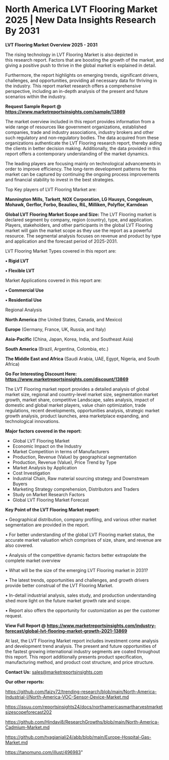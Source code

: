  # North America LVT Flooring Market 2025 | New Data Insights Research By 2031

<Strong> LVT Flooring Market Overview 2025 - 2031</strong>

The rising technology in LVT Flooring Market is also depicted in this research report. Factors that are boosting the growth of the market, and giving a positive push to thrive in the global market is explained in detail.

Furthermore, the report highlights on emerging trends, significant drivers, challenges, and opportunities, providing all necessary data for thriving in the industry. This report market research offers a comprehensive perspective, including an in-depth analysis of the present and future scenarios within the industry.

<strong>Request Sample Report @ <a href=https://www.marketreportsinsights.com/sample/13869>https://www.marketreportsinsights.com/sample/13869</a></strong>

The market overview included in this report provides information from a wide range of resources like government organizations, established companies, trade and industry associations, industry brokers and other such regulatory and non-regulatory bodies. The data acquired from these organizations authenticate the LVT Flooring research report, thereby aiding the clients in better decision making. Additionally, the data provided in this report offers a contemporary understanding of the market dynamics.

The leading players are focusing mainly on technological advancements in order to improve efficiency. The long-term development patterns for this market can be captured by continuing the ongoing process improvements and financial stability to invest in the best strategies.

Top Key players of LVT Flooring Market are:

<strong>Mannington Mills, Tarkett, NOX Corporation, LG Hausys, Congoleum, Mohawk, Gerflor, Forbo, Beaulieu, RiL, Milliken, Polyflor, Karndean</strong>

<strong><b>Global LVT Flooring Market Scope and Size:</b></strong>
The LVT Flooring market is declared segment by company, region (country), type, and application. Players, stakeholders, and other participants in the global LVT Flooring market will gain the market scope as they use the report as a powerful resource. The segmental analysis focuses on revenue and product by type and application and the forecast period of 2025-2031.

LVT Flooring Market Types covered in this report are:

<strong>• Rigid LVT

• Flexible LVT</strong>

Market Applications covered in this report are:

<strong>• Commercial Use

• Residential Use</strong> 

Regional Analysis

<strong>North America</strong> (the United States, Canada, and Mexico)

<strong>Europe</strong> (Germany, France, UK, Russia, and Italy)

<strong>Asia-Pacific</strong> (China, Japan, Korea, India, and Southeast Asia)

<strong>South America</strong> (Brazil, Argentina, Colombia, etc.)

<strong>The Middle East and Africa</strong> (Saudi Arabia, UAE, Egypt, Nigeria, and South Africa)

<strong>Go For Interesting Discount Here: <a href=https://www.marketreportsinsights.com/discount/13869>https://www.marketreportsinsights.com/discount/13869</a></strong>

The LVT Flooring market report provides a detailed analysis of global market size, regional and country-level market size, segmentation market growth, market share, competitive Landscape, sales analysis, impact of domestic and global market players, value chain optimization, trade regulations, recent developments, opportunities analysis, strategic market growth analysis, product launches, area marketplace expanding, and technological innovations.

<strong><b>Major factors covered in the report:</b></strong>
<ul>
  <li>Global LVT Flooring Market </li>
  <li>Economic Impact on the Industry</li>
  <li>Market Competition in terms of Manufacturers</li>
  <li>Production, Revenue (Value) by geographical segmentation</li>
  <li>Production, Revenue (Value), Price Trend by Type</li>
  <li>Market Analysis by Application</li>
  <li>Cost Investigation</li>
  <li>Industrial Chain, Raw material sourcing strategy and Downstream Buyers</li>
  <li>Marketing Strategy comprehension, Distributors and Traders</li>
  <li>Study on Market Research Factors</li>
  <li>Global LVT Flooring Market Forecast</li>
</ul>

<strong><b>Key Point of the LVT Flooring Market report:</b></strong>

• Geographical distribution, company profiling, and various other market segmentation are provided in the report.

• For better understanding of the global LVT Flooring market status, the accurate market valuation which comprises of size, share, and revenue are also covered.

• Analysis of the competitive dynamic factors better extrapolate the complete market overview

• What will be the size of the emerging LVT Flooring market in 2031?

• The latest trends, opportunities and challenges, and growth drivers provide better construal of the LVT Flooring Market.

• In-detail industrial analysis, sales study, and production understanding shed more light on the future market growth rate and scope.

• Report also offers the opportunity for customization as per the customer request.

<strong><b>View Full Report @ <a href=https://www.marketreportsinsights.com/industry-forecast/global-lvt-flooring-market-growth-2021-13869>https://www.marketreportsinsights.com/industry-forecast/global-lvt-flooring-market-growth-2021-13869</a></b></strong>


At last, the LVT Flooring Market report includes investment come analysis and development trend analysis. The present and future opportunities of the fastest growing international industry segments are coated throughout this report. This report additionally presents product specification, manufacturing method, and product cost structure, and price structure.

<strong>Contact Us:</strong>
sales@marketreportsinsights.com

<strong>Our other reports:</strong>

<a href=https://github.com/faizy72/trending-research/blob/main/North-America-Industrial-I/North-America-VOC-Sensor-Device-Market.md>https://github.com/faizy72/trending-research/blob/main/North-America-Industrial-I/North-America-VOC-Sensor-Device-Market.md</a>

<a href=https://issuu.com/reportsinsights24/docs/northamericasmartharvestmarketsizescopeforecast202>https://issuu.com/reportsinsights24/docs/northamericasmartharvestmarketsizescopeforecast202</a>

<a href=https://github.com/Hindavi8/ResearchGrowths/blob/main/North-America-Cadmium-Market.md>https://github.com/Hindavi8/ResearchGrowths/blob/main/North-America-Cadmium-Market.md</a>

<a href=https://github.com/tyagianjali24/abb/blob/main/Europe-Hospital-Gas-Market.md>https://github.com/tyagianjali24/abb/blob/main/Europe-Hospital-Gas-Market.md</a>

<a href=https://tanomuno.com/illust/496983>https://tanomuno.com/illust/496983</a>"

